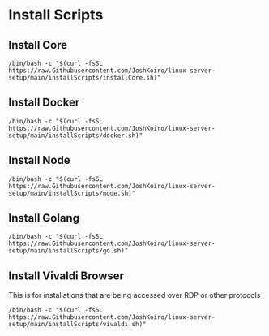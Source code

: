 # Install Scripts

## Install Core
```
/bin/bash -c "$(curl -fsSL https://raw.Githubusercontent.com/JoshKoiro/linux-server-setup/main/installScripts/installCore.sh)"
```

## Install Docker
```
/bin/bash -c "$(curl -fsSL https://raw.Githubusercontent.com/JoshKoiro/linux-server-setup/main/installScripts/docker.sh)"
```
## Install Node
```
/bin/bash -c "$(curl -fsSL https://raw.Githubusercontent.com/JoshKoiro/linux-server-setup/main/installScripts/node.sh)"
```
## Install Golang
```
/bin/bash -c "$(curl -fsSL https://raw.Githubusercontent.com/JoshKoiro/linux-server-setup/main/installScripts/go.sh)"
```

## Install Vivaldi Browser
This is for installations that are being accessed over RDP or other protocols
```
/bin/bash -c "$(curl -fsSL https://raw.Githubusercontent.com/JoshKoiro/linux-server-setup/main/installScripts/vivaldi.sh)"
```
